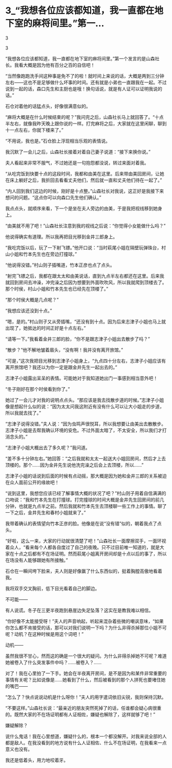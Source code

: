 # 3_“我想各位应该都知道，我一直都在地下室的麻将间里。”第一...

3

3

“我想各位应该都知道，我一直都在地下室的麻将间里。”第一个发言的是山森社长。我看大概是因为他有百分之百的自信吧！

“当然像跑跑洗手间这种事是免不了的啦！就时间上来说的话，大概是两到三分钟左右——这也不是足够做什么坏事的时间。还有就是小弟也一直跟我在一起。不过说到一起的话，森口先生和主厨也是哦！换句话说，就是有人证可以证明我说的话。”

石仓对着他的话猛点头，好像很满意似的。

“麻将大概是在什么时候结束的呢？”我问完之后，山森社长马上就回答了。“十点半左右，就像我昨天晚上跟你说的一样。打完麻将之后，大家就在这里闲聊，聊到十一点左右，你就下楼来了。”

“不用说，我也是。”石仓脸上浮现相当乐观的表情说。

我沉默了一会儿之后，山森社长接着对着自己妻子说道：“接下来换你说。”

夫人看起来非常不服气，不过她还是一句抱怨都没说，转过来面对着我。

“从吃完饭到快要十点的这段时间，我都和由美在这里。后来带由美回房间，让她在床上躺好之后，我折回去看看丈夫他们，然后就一直和丈夫他们待在一起了。”

“内人回到我们这边的时候，刚好是十点整。”山森社长对我说，这正好是我接下来想问的问题。“这点你可以向森口先生他们确认。”

我点点头，就顺序来看，下一个是坐在夫人旁边的由美，于是我把视线移到她身上。

“由美就不用了吧！”山森社长注意到我的视线之后说：“你觉得小女能做什么吗？”

他说得确实有道理。所以我再把目光移到金井三郎身上。

“我吃完饭以后，玩了一下射飞镖。”他开口说：“当时萩尾小姐在隔壁玩弹珠台，村山小姐和竹本先生也在旁边打撞球。”

“他说得没错。”村山则子插嘴道，竹本正彦也点了点头。

“射完飞镖之后，我都在跟太太和由美说话，直到九点半左右都还在这里。后来我就回到房间去冲澡，冲完澡之后因为想要到外面吹吹风，所以我就爬到顶楼去了。那个时侯，村山小姐和竹本先生也已经先在顶楼了。”

“那个时侯大概是几点呢？”

“我想应该还没到十点。”

“嗯，是的。”村山则子又从旁插嘴，“还没有到十点。因为后来志津子小姐也马上就出现了，她抵达的时间正好是十点左右。”

“请等一下。”我看着金井三郎的脸，“你不是跟志津子小姐出去散步了吗？”

“散步？”他不解地皱着眉头，“没有啊！我并没有离开旅馆。”

“可是，”这次我把目光移到志津子小姐身上，“九点四十分左右，志津子小姐应该有离开旅馆吧？我还以为你一定是跟金井先生一起出去的。”

志津子小姐露出呆呆的表情。可能她对于我知道她出门一事感到相当意外吧！

“冬子刚好在那个时侯看到你了。”

她过了一会儿才对我的说明点点头。“那应该是我去找散步道的时候。”志津子小姐像是想起什么似的说：“因为太太问我这附近有没有什么可以让大小姐走的步道，所以我就去找了。”

“志津子说得没错。”夫人说：“因为虫鸣声很悦耳，所以我想要让由美出去散散步。志津子小姐是去帮我确认环境的安危。不过外面太暗了，不太安全，所以我们才打消念头的。”

“志津子小姐大概出去了多久呢？”我问道。

“差不多十分钟左右。”她回答：“之后我就和太太一起送大小姐回房间，然后才上去顶楼的。那个……因为金井先生说他洗完澡之后会上去顶楼，所以……”

志津子小姐的话说到后面的时候有点动摇，那大概是因为她和金井三郎的关系被迫在众人面前公开的缘故吧！

“说到这里，我想您应该已经了解事情大概的状况了吧？”村山则子用着自信满满的口吻说：“我和竹本先生在打撞球。打完撞球的时间大概是金井先生回房间的前几分钟，也就是九点半之前。然后我就和竹本先生去顶楼聊一些工作上的事情。聊了一下之后，金井先生和春村小姐就来了。”

我带着确认的表情望向竹本正彦的脸。他像是在说“没有错”似的，朝着我点了点头。

“好啦，这么一来，大家的行动就很清楚了吧！”山森社长一面摩擦双手，一面环视着众人，“看来每个人都各自度过了自己的夜晚。只不过目前唯一知道的，就是大家在十点之后都有不在场证明。然而萩尾小姐离开房间却是十点以后的事了，所以在场没有人能够跟她有所接触。”

石仓在一瞬间垮下脸来，夫人则是好像赢了什么东西似的，挺着胸膛高傲地看着我。

我将双手交叉胸前，低下目光看着自己的脚边。

不可能——

有人说谎。冬子在三更半夜跑到悬崖边失足坠落？这实在是教我难以相信。

“你好像不太能接受呀！”夫人的声音响起，听起来混杂着些微的嘲讽意味，“如果你怎么都不肯接受的话，那可以对我们说明一下吗？为什么非得杀掉那位小姐不可呢？动机？在这种时候是用这个词吧！”

动机——

虽然我很不甘心，然而这的确是一个很大的疑问。为什么非得杀掉她不可呢？难道她被卷入了什么突发事件中吗？……被卷入？……

对了！我在心里拍了一下手。她会在半夜离开房间，是不是因为和某件非常重要的事情有关呢？比如说像是……她看到了什么，然后被看到的那个人拼死也要堵住她的嘴巴——

“怎么了？快点说说动机是什么呀你！”夫人的用字遣词依旧尖锐，我则保持沉默。

“不要这样。”山森社长说：“最亲近的朋友突然死掉了的话，任谁都会疑心病很重的。既然大家的不在场证明都有人证相佐，嫌疑也解除了，这样就够了吧！”

嫌疑解除？

说什么鬼话！我在心里想道，嫌疑什么的，根本一个都没解开。对我来说全部的人都是敌人。在我没看到的地方说有什么人证相佐、什么不在场证明，在我看来一点意义也没有。

我还是低着头，用力地咬着牙。